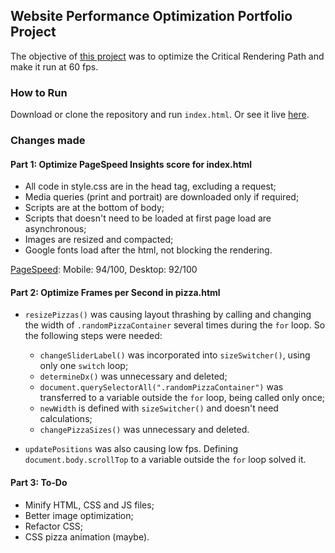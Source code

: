## Website Performance Optimization Portfolio Project

The objective of [this project](https://github.com/udacity/frontend-nanodegree-mobile-portfolio) was to optimize the Critical Rendering Path and make it run at 60 fps.

### How to Run

Download or clone the repository and run `index.html`.
Or see it live [here](https://ericp3reira.github.io/udacity-optimized-portfolio/).

### Changes made

#### Part 1: Optimize PageSpeed Insights score for index.html

- All code in style.css are in the head tag, excluding a request;
- Media queries (print and portrait) are downloaded only if required;
- Scripts are at the bottom of body;
- Scripts that doesn't need to be loaded at first page load are asynchronous;
- Images are resized and compacted;
- Google fonts load after the html, not blocking the rendering.

[PageSpeed](https://developers.google.com/speed/pagespeed/insights/?url=https%3A%2F%2Fericp3reira.github.io%2Fudacity-optimized-portfolio%2F&tab=mobile):
Mobile: 94/100,
Desktop: 92/100

#### Part 2: Optimize Frames per Second in pizza.html

- `resizePizzas()` was causing layout thrashing by calling and changing the width of `.randomPizzaContainer` several times during the `for` loop. So the following steps were needed:

  - `changeSliderLabel()` was incorporated into `sizeSwitcher()`, using only one `switch` loop;
  - `determineDx()` was unnecessary and deleted;
  - `document.querySelectorAll(".randomPizzaContainer")` was transferred to a variable outside the `for` loop, being called only once;
  - `newWidth` is defined with `sizeSwitcher()` and doesn't need calculations;
  - `changePizzaSizes()` was unnecessary and deleted.


- `updatePositions` was also causing low fps. Defining `document.body.scrollTop` to a variable outside the `for` loop solved it.


#### Part 3: To-Do

- Minify HTML, CSS and JS files;
- Better image optimization;
- Refactor CSS;
- CSS pizza animation (maybe).
